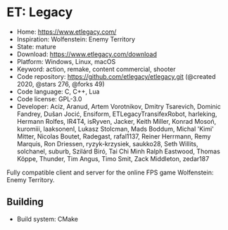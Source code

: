 # ET: Legacy

- Home: https://www.etlegacy.com/
- Inspiration: Wolfenstein: Enemy Territory
- State: mature
- Download: https://www.etlegacy.com/download
- Platform: Windows, Linux, macOS
- Keyword: action, remake, content commercial, shooter
- Code repository: https://github.com/etlegacy/etlegacy.git (@created 2020, @stars 276, @forks 49)
- Code language: C, C++, Lua
- Code license: GPL-3.0
- Developer: Aciz, Aranud, Artem Vorotnikov, Dmitry Tsarevich, Dominic Fandrey, Dušan Jocić, Ensiform, ETLegacyTransifexRobot, harleking, Hermann Rolfes, IR4T4, isRyven, Jacker, Keith Miller, Konrad Mosoń, kuromiii, laaksonenl, Lukasz Stolcman, Mads Boddum, Michal 'Kimi' Mitter, Nicolas Boutet, Radegast, rafal1137, Reiner Herrmann, Remy Marquis, Ron Driessen, ryzyk-krzysiek, saukko28, Seth Willits, solchanel, suburb, Szilárd Biró, Tai Chi Minh Ralph Eastwood, Thomas Köppe, Thunder, Tim Angus, Timo Smit, Zack Middleton, zedar187

Fully compatible client and server for the online FPS game Wolfenstein: Enemy Territory.

## Building

- Build system: CMake
